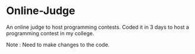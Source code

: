 # Online-Judge
An online judge to host programming contests. Coded it in 3 days to host a programming contest in my college.

Note : Need to make changes to the code. 
